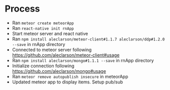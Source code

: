 # Process

- Ran `meteor create meteorApp`
- Ran `react-native init rnApp`
- Start meteor server and react native
- Ran `npm install aleclarson/meteor-client#1.1.7 aleclarson/ddp#1.2.0 --save` in rnApp directory
- Connected to meteor server following https://github.com/aleclarson/meteor-client#usage
- Ran `npm install aleclarson/mongo#1.1.1 --save` in rnApp directory
- Initialize connection following https://github.com/aleclarson/mongo#usage
- Ran `meteor remove autopublish insecure` in meteorApp
- Updated meteor app to display items. Setup pub/sub
